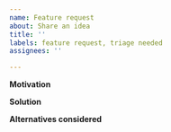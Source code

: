 ```yaml
---
name: Feature request
about: Share an idea
title: ''
labels: feature request, triage needed
assignees: ''

---
```


<!--
This repository tracks issues and requests related to the implementation of the
Swift compiler, standard library, runtime, and tools that provide IDE support
for Swift (e.g. code completion). If your feature request relates to the
implementation of a proprietary (closed-source) Apple framework such as UIKit,
SwiftUI, Combine, etc., please report it to https://feedbackassistant.apple.com
instead.

If you haven't found or started a thread on the Swift forums yet, consider
socializing your idea in the "Discussion" subcategory
(https://forums.swift.org/c/evolution/discuss) after submitting this request.
This is an essential step toward the official review of any proposal concerning
language or library design, and while GitHub issues do great for tracking
purposes, the forums are far better ground for drawing attention to ideas and
gauging interest from the community.

For more information on how ideas are proposed, discussed, and reviewed, see
https://swift.org/swift-evolution
-->

**Motivation**
<!-- Describe the problem that your feature seeks to address. -->

**Solution**
<!--
Describe your solution to the problem. Provide examples and describe how
they work.
-->

**Alternatives considered**
<!--
Describe any alternative approaches or features that you have considered in
addressing the problem, and why you chose this approach instead.
-->

<!--
Add any other context about your feature as appropriate. For example, link out
to a discussion on the Swift forums (https://forums.swift.org).
-->
<!-- **Additional context** -->
